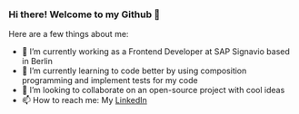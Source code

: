 ### Hi there! Welcome to my Github 👋

Here are a few things about me:

- 🔭 I’m currently working as a Frontend Developer at SAP Signavio based in Berlin
- 🌱 I’m currently learning to code better by using composition programming and implement tests for my code
- 👯 I’m looking to collaborate on an open-source project with cool ideas
- 📫 How to reach me: My [LinkedIn](https://www.linkedin.com/in/rima-augustine/)
